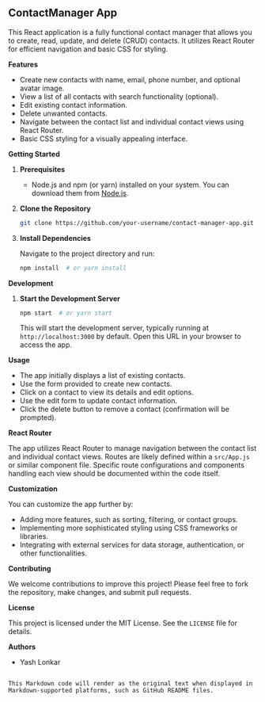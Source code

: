 ## ContactManager App

This React application is a fully functional contact manager that allows you to create, read, update, and delete (CRUD) contacts. It utilizes React Router for efficient navigation and basic CSS for styling.

**Features**

- Create new contacts with name, email, phone number, and optional avatar image.
- View a list of all contacts with search functionality (optional).
- Edit existing contact information.
- Delete unwanted contacts.
- Navigate between the contact list and individual contact views using React Router.
- Basic CSS styling for a visually appealing interface.

**Getting Started**

1. **Prerequisites**
   - Node.js and npm (or yarn) installed on your system. You can download them from [Node.js](https://nodejs.org/en).

2. **Clone the Repository**

   ```bash
   git clone https://github.com/your-username/contact-manager-app.git

3. **Install Dependencies**

   Navigate to the project directory and run:

   ```bash
   npm install  # or yarn install
   ```

**Development**

1. **Start the Development Server**

   ```bash
   npm start  # or yarn start
   ```

   This will start the development server, typically running at `http://localhost:3000` by default. Open this URL in your browser to access the app.

**Usage**

- The app initially displays a list of existing contacts.
- Use the form provided to create new contacts.
- Click on a contact to view its details and edit options.
- Use the edit form to update contact information.
- Click the delete button to remove a contact (confirmation will be prompted).

**React Router**

The app utilizes React Router to manage navigation between the contact list and individual contact views. Routes are likely defined within a `src/App.js` or similar component file. Specific route configurations and components handling each view should be documented within the code itself.

**Customization**

You can customize the app further by:

- Adding more features, such as sorting, filtering, or contact groups.
- Implementing more sophisticated styling using CSS frameworks or libraries.
- Integrating with external services for data storage, authentication, or other functionalities.

**Contributing**

We welcome contributions to improve this project! Please feel free to fork the repository, make changes, and submit pull requests.

**License**

This project is licensed under the MIT License. See the `LICENSE` file for details.

**Authors**

- Yash Lonkar
```

This Markdown code will render as the original text when displayed in Markdown-supported platforms, such as GitHub README files.
